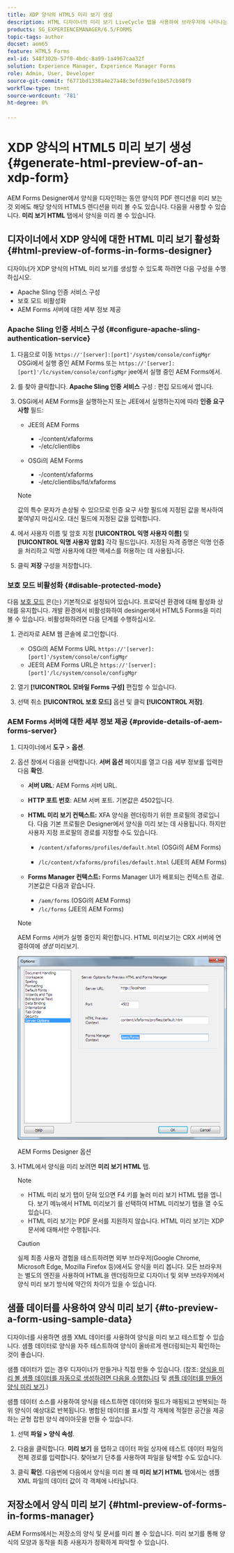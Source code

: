```yaml
---
title: XDP 양식의 HTML5 미리 보기 생성
description: HTML 디자이너의 미리 보기 LiveCycle 탭을 사용하여 브라우저에 나타나는 양식을 미리 볼 수 있습니다.
products: SG_EXPERIENCEMANAGER/6.5/FORMS
topic-tags: author
docset: aem65
feature: HTML5 Forms
exl-id: 548f302b-57f0-4bdc-8a99-1a4967caa32f
solution: Experience Manager, Experience Manager Forms
role: Admin, User, Developer
source-git-commit: f6771bd1338a4e27a48c3efd39efe18e57cb98f9
workflow-type: tm+mt
source-wordcount: '781'
ht-degree: 0%

---
```


# XDP 양식의 HTML5 미리 보기 생성{#generate-html-preview-of-an-xdp-form}

AEM Forms Designer에서 양식을 디자인하는 동안 양식의 PDF 렌디션을 미리 보는 것 외에도 해당 양식의 HTML5 렌디션을 미리 볼 수도 있습니다. 다음을 사용할 수 있습니다. **미리 보기 HTML** 탭에서 양식을 미리 볼 수 있습니다.

## 디자이너에서 XDP 양식에 대한 HTML 미리 보기 활성화 {#html-preview-of-forms-in-forms-designer}

디자이너가 XDP 양식의 HTML 미리 보기를 생성할 수 있도록 하려면 다음 구성을 수행하십시오.

* Apache Sling 인증 서비스 구성
* 보호 모드 비활성화
* AEM Forms 서버에 대한 세부 정보 제공

### Apache Sling 인증 서비스 구성 {#configure-apache-sling-authentication-service}

1. 다음으로 이동 `https://'[server]:[port]'/system/console/configMgr` OSGi에서 실행 중인 AEM Forms 또는
   `https://'[server]:[port]'/lc/system/console/configMgr` jee에서 실행 중인 AEM Forms에서.
1. 를 찾아 클릭합니다. **Apache Sling 인증 서비스** 구성 : 편집 모드에서 엽니다.

1. OSGi에서 AEM Forms을 실행하는지 또는 JEE에서 실행하는지에 따라 **인증 요구 사항** 필드:

   * JEE의 AEM Forms

      * -/content/xfaforms
      * -/etc/clientlibs

   * OSGi의 AEM Forms

      * -/content/xfaforms
      * -/etc/clientlibs/fd/xfaforms

   >[!NOTE]
   >
   >값의 특수 문자가 손상될 수 있으므로 인증 요구 사항 필드에 지정된 값을 복사하여 붙여넣지 마십시오. 대신 필드에 지정된 값을 입력합니다.

1. 에서 사용자 이름 및 암호 지정 **[!UICONTROL 익명 사용자 이름]** 및 **[!UICONTROL 익명 사용자 암호]** 각각 필드입니다. 지정된 자격 증명은 익명 인증을 처리하고 익명 사용자에 대한 액세스를 허용하는 데 사용됩니다.
1. 클릭 **저장** 구성을 저장합니다.

### 보호 모드 비활성화 {#disable-protected-mode}

다음 [보호 모드](../../forms/using/get-xdp-pdf-documents-aem.md) 은(는) 기본적으로 설정되어 있습니다. 프로덕션 환경에 대해 활성화 상태를 유지합니다. 개발 환경에서 비활성화하여 desinger에서 HTML5 Forms을 미리 볼 수 있습니다. 비활성화하려면 다음 단계를 수행하십시오.

1. 관리자로 AEM 웹 콘솔에 로그인합니다.

   * OSGi의 AEM Forms URL `https://'[server]:[port]'/system/console/configMgr`
   * JEE의 AEM Forms URL은 `https://'[server]:[port]'/lc/system/console/configMgr`

1. 열기 **[!UICONTROL 모바일 Forms 구성]** 편집할 수 있습니다.
1. 선택 취소 **[!UICONTROL 보호 모드]** 옵션 및 클릭 **[!UICONTROL 저장]**.

### AEM Forms 서버에 대한 세부 정보 제공 {#provide-details-of-aem-forms-server}

1. 디자이너에서 **도구** > **옵션**.
1. 옵션 창에서 다음을 선택합니다. **서버 옵션** 페이지를 열고 다음 세부 정보를 입력한 다음 **확인**.

   * **서버 URL**: AEM Forms 서버 URL.

   * **HTTP 포트 번호**: AEM 서버 포트. 기본값은 4502입니다.
   * **HTML 미리 보기 컨텍스트:** XFA 양식을 렌더링하기 위한 프로필의 경로입니다. 다음 기본 프로필은 Designer에서 양식을 미리 보는 데 사용됩니다. 하지만 사용자 지정 프로필의 경로를 지정할 수도 있습니다.

      * `/content/xfaforms/profiles/default.html` (OSGi의 AEM Forms)

      * `/lc/content/xfaforms/profiles/default.html` (JEE의 AEM Forms)

   * **Forms Manager 컨텍스트:** Forms Manager UI가 배포되는 컨텍스트 경로. 기본값은 다음과 같습니다.

      * `/aem/forms` (OSGi의 AEM Forms)
      * `/lc/forms` (JEE의 AEM Forms)

   >[!NOTE]
   >
   >AEM Forms 서버가 실행 중인지 확인합니다. HTML 미리보기는 CRX 서버에 연결하여에 *생성* 미리보기.

   ![AEM Forms Designer 옵션 ](assets/server_options.png)

   AEM Forms Designer 옵션

1. HTML에서 양식을 미리 보려면 **미리 보기 HTML** 탭.

   >[!NOTE]
   >
   >
   >
   >
   >    * HTML 미리 보기 탭이 닫혀 있으면 F4 키를 눌러 미리 보기 HTML 탭을 엽니다. 보기 메뉴에서 HTML 미리보기 를 선택하여 HTML 미리보기 탭을 열 수도 있습니다.
   >    * HTML 미리 보기는 PDF 문서를 지원하지 않습니다. HTML 미리 보기는 XDP 문서에 대해서만 수행됩니다.
   >
   >

   >[!CAUTION]
   >
   >실제 최종 사용자 경험을 테스트하려면 외부 브라우저(Google Chrome, Microsoft Edge, Mozilla Firefox 등)에서도 양식을 미리 봅니다. 모든 브라우저는 별도의 엔진을 사용하여 HTML을 렌더링하므로 디자이너 및 외부 브라우저에서 양식 미리 보기 방식에 약간의 차이가 있을 수 있습니다.

## 샘플 데이터를 사용하여 양식 미리 보기 {#to-preview-a-form-using-sample-data}

디자이너를 사용하면 샘플 XML 데이터를 사용하여 양식을 미리 보고 테스트할 수 있습니다. 샘플 데이터로 양식을 자주 테스트하여 양식이 올바르게 렌더링되는지 확인하는 것이 좋습니다.

샘플 데이터가 없는 경우 디자이너가 만들거나 직접 만들 수 있습니다. (참조: [양식을 미리 볼 샘플 데이터를 자동으로 생성하려면 다음을 수행합니다](https://help.adobe.com/en_US/AEMForms/6.1/DesignerHelp/WS107c29ade9134a2c136ae6f212a1f379c94-8000.2.html#WS92d06802c76abadb-728f46ac129b395660c-7efe.2) 및 [샘플 데이터를 만들어 양식 미리 보기](https://help.adobe.com/en_US/AEMForms/6.1/DesignerHelp/WS107c29ade9134a2c136ae6f212a1f379c94-8000.2.html#WS92d06802c76abadb-728f46ac129b395660c-7eff.2).)

샘플 데이터 소스를 사용하여 양식을 테스트하면 데이터와 필드가 매핑되고 반복되는 하위 양식이 예상대로 반복됩니다. 병합된 데이터를 표시할 각 개체에 적절한 공간을 제공하는 균형 잡힌 양식 레이아웃을 만들 수 있습니다.

1. 선택 **파일 > 양식 속성**.

1. 다음을 클릭합니다. **미리 보기** 을 탭하고 데이터 파일 상자에 테스트 데이터 파일의 전체 경로를 입력합니다. 찾아보기 단추를 사용하여 파일을 탐색할 수도 있습니다.

1. 클릭 **확인**. 다음번에 다음에서 양식을 미리 볼 때 **미리 보기 HTML** 탭에서는 샘플 XML 파일의 데이터 값이 각 객체에 나타납니다.

## 저장소에서 양식 미리 보기 {#html-preview-of-forms-in-forms-manager}

AEM Forms에서는 저장소의 양식 및 문서를 미리 볼 수 있습니다. 미리 보기를 통해 양식의 모양과 동작을 최종 사용자가 정확하게 파악할 수 있습니다.
